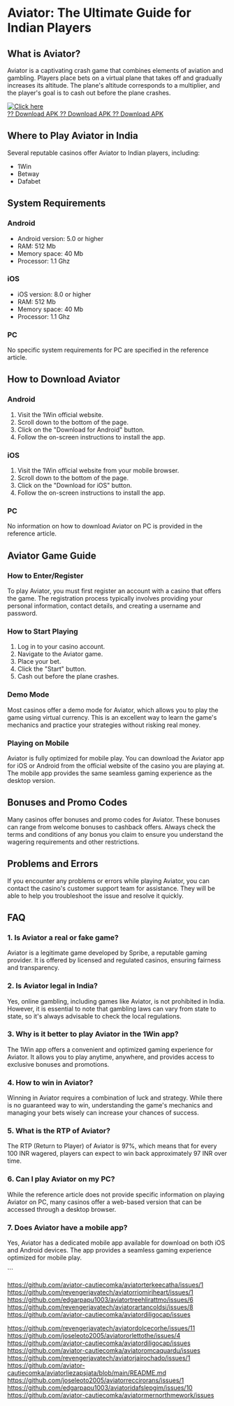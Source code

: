 # Aviator: The Ultimate Guide for Indian Players

## What is Aviator?

Aviator is a captivating crash game that combines elements of aviation
and gambling. Players place bets on a virtual plane that takes off and
gradually increases its altitude. The plane\'s altitude corresponds to a
multiplier, and the player\'s goal is to cash out before the plane
crashes.

[![Click
here](https://readscoops.com/wp-content/uploads/2023/03/Readscoop-aviator-1-1.jpg)](https://traff.sbs/deff)\
[?? Download APK ?? Download APK ?? Download
APK](https://traff.sbs/deff)

## Where to Play Aviator in India

Several reputable casinos offer Aviator to Indian players, including:

-   1Win
-   Betway
-   Dafabet

## System Requirements

### Android

-   Android version: 5.0 or higher
-   RAM: 512 Mb
-   Memory space: 40 Mb
-   Processor: 1.1 Ghz

### iOS

-   iOS version: 8.0 or higher
-   RAM: 512 Mb
-   Memory space: 40 Mb
-   Processor: 1.1 Ghz

### PC

No specific system requirements for PC are specified in the reference
article.

## How to Download Aviator

### Android

1.  Visit the 1Win official website.
2.  Scroll down to the bottom of the page.
3.  Click on the "Download for Android" button.
4.  Follow the on-screen instructions to install the app.

### iOS

1.  Visit the 1Win official website from your mobile browser.
2.  Scroll down to the bottom of the page.
3.  Click on the "Download for iOS" button.
4.  Follow the on-screen instructions to install the app.

### PC

No information on how to download Aviator on PC is provided in the
reference article.

## Aviator Game Guide

### How to Enter/Register

To play Aviator, you must first register an account with a casino that
offers the game. The registration process typically involves providing
your personal information, contact details, and creating a username and
password.

### How to Start Playing

1.  Log in to your casino account.
2.  Navigate to the Aviator game.
3.  Place your bet.
4.  Click the "Start" button.
5.  Cash out before the plane crashes.

### Demo Mode

Most casinos offer a demo mode for Aviator, which allows you to play the
game using virtual currency. This is an excellent way to learn the
game\'s mechanics and practice your strategies without risking real
money.

### Playing on Mobile

Aviator is fully optimized for mobile play. You can download the Aviator
app for iOS or Android from the official website of the casino you are
playing at. The mobile app provides the same seamless gaming experience
as the desktop version.

## Bonuses and Promo Codes

Many casinos offer bonuses and promo codes for Aviator. These bonuses
can range from welcome bonuses to cashback offers. Always check the
terms and conditions of any bonus you claim to ensure you understand the
wagering requirements and other restrictions.

## Problems and Errors

If you encounter any problems or errors while playing Aviator, you can
contact the casino\'s customer support team for assistance. They will be
able to help you troubleshoot the issue and resolve it quickly.

## FAQ

### 1. Is Aviator a real or fake game?

Aviator is a legitimate game developed by Spribe, a reputable gaming
provider. It is offered by licensed and regulated casinos, ensuring
fairness and transparency.

### 2. Is Aviator legal in India?

Yes, online gambling, including games like Aviator, is not prohibited in
India. However, it is essential to note that gambling laws can vary from
state to state, so it\'s always advisable to check the local
regulations.

### 3. Why is it better to play Aviator in the 1Win app?

The 1Win app offers a convenient and optimized gaming experience for
Aviator. It allows you to play anytime, anywhere, and provides access to
exclusive bonuses and promotions.

### 4. How to win in Aviator?

Winning in Aviator requires a combination of luck and strategy. While
there is no guaranteed way to win, understanding the game\'s mechanics
and managing your bets wisely can increase your chances of success.

### 5. What is the RTP of Aviator?

The RTP (Return to Player) of Aviator is 97%, which means that for every
100 INR wagered, players can expect to win back approximately 97 INR
over time.

### 6. Can I play Aviator on my PC?

While the reference article does not provide specific information on
playing Aviator on PC, many casinos offer a web-based version that can
be accessed through a desktop browser.

### 7. Does Aviator have a mobile app?

Yes, Aviator has a dedicated mobile app available for download on both
iOS and Android devices. The app provides a seamless gaming experience
optimized for mobile play.

\`\`\`

https://github.com/aviator-cautiecomka/aviatorterkeecatha/issues/1
https://github.com/revengerjavatech/aviatorriomiriheart/issues/1
https://github.com/edgarpapu1003/aviatortreehlirattmo/issues/6
https://github.com/revengerjavatech/aviatorartancoldsi/issues/8
https://github.com/aviator-cautiecomka/aviatordiligocap/issues

https://github.com/revengerjavatech/aviatordolcecorhe/issues/11
https://github.com/joseleoto2005/aviatororlettothe/issues/4
https://github.com/aviator-cautiecomka/aviatordiligocap/issues
https://github.com/aviator-cautiecomka/aviatoromcaquardu/issues
https://github.com/revengerjavatech/aviatorjairochado/issues/1
https://github.com/aviator-cautiecomka/aviatorliezapsjata/blob/main/README.md
https://github.com/joseleoto2005/aviatorreccirorans/issues/1
https://github.com/edgarpapu1003/aviatoridafslepgim/issues/10
https://github.com/aviator-cautiecomka/aviatormernorthmework/issues
